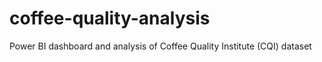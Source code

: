 # coffee-quality-analysis
Power BI dashboard and analysis of Coffee Quality Institute (CQI) dataset
